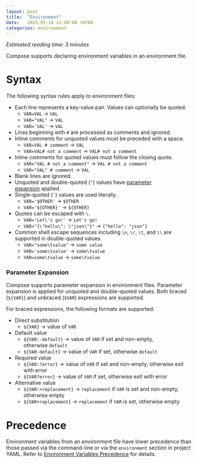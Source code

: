 ```yaml
---
layout: post
title:  "Environment"
date:   2023-05-18 12:00:00 +0700
categories: environment
---
```


*Estimated reading time: 3 minutes*

Compose supports declaring environment variables in an environment file.

# **Syntax**

The following syntax rules apply to environment files:

- Each line represents a key-value pair. Values can optionally be quoted.
    - `VAR=VAL` -> `VAL`
    - `VAR="VAL"` -> `VAL`
    - `VAR='VAL'` -> `VAL`
- Lines beginning with `#` are processed as comments and ignored.
- Inline comments for unquoted values must be preceded with a space.
    - `VAR=VAL # comment` -> `VAL`
    - `VAR=VAL# not a comment` -> `VAL# not a comment`
- Inline comments for quoted values must follow the closing quote.
    - `VAR="VAL # not a comment"` -> `VAL # not a comment`
    - `VAR="VAL" # comment` -> `VAL`
- Blank lines are ignored.
- Unquoted and double-quoted (`"`) values have [parameter expansion](https://docs.docker.com/compose/env-file/#parameter-expansion) applied.
- Single-quoted (`'`) values are used literally.
    - `VAR='$OTHER'` -> `$OTHER`
    - `VAR='${OTHER}'` -> `${OTHER}`
- Quotes can be escaped with `\`.
    - `VAR='Let\'s go!'` -> `Let's go!`
    - `VAR="{\"hello\": \"json\"}"` -> `{"hello": "json"}`
- Common shell escape sequences including `\n`, `\r`, `\t`, and `\\` are supported in double-quoted values.
    - `VAR="some\tvalue"` -> `some value`
    - `VAR='some\tvalue'` -> `some\tvalue`
    - `VAR=some\tvalue` -> `some\tvalue`

### **Parameter Expansion**

Compose supports parameter expansion in environment files. Parameter expansion is applied for unquoted and double-quoted values. Both braced (`${VAR}`) and unbraced (`$VAR`) expressions are supported.

For braced expressions, the following formats are supported:

- Direct substitution
    - `${VAR}` -> value of `VAR`
- Default value
    - `${VAR:-default}` -> value of `VAR` if set and non-empty, otherwise `default`
    - `${VAR-default}` -> value of `VAR` if set, otherwise `default`
- Required value
    - `${VAR:?error}` -> value of `VAR` if set and non-empty, otherwise exit with error
    - `${VAR?error}` -> value of `VAR` if set, otherwise exit with error
- Alternative value
    - `${VAR:+replacement}` -> `replacement` if `VAR` is set and non-empty, otherwise empty
    - `${VAR+replacement}` -> `replacement` if `VAR` is set, otherwise empty

# **Precedence**

Environment variables from an environment file have lower precedence than those passed via the command-line or via the `environment` section in project YAML. Refer to [Environment Variables Precedence](https://docs.docker.com/compose/envvars-precedence/) for details.
